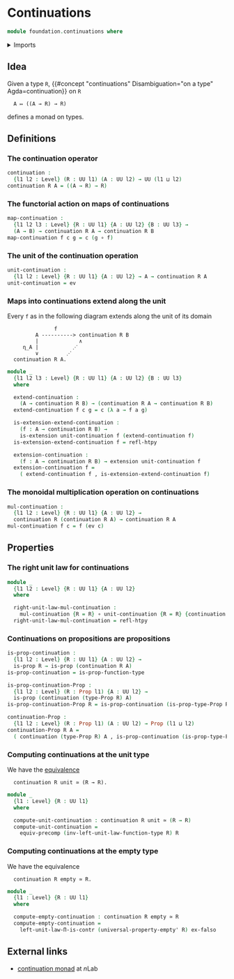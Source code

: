 # Continuations

```agda
module foundation.continuations where
```

<details><summary>Imports</summary>

```agda
open import foundation.action-on-identifications-functions
open import foundation.dependent-pair-types
open import foundation.empty-types
open import foundation.equality-cartesian-product-types
open import foundation.evaluation-functions
open import foundation.function-extensionality
open import foundation.logical-equivalences
open import foundation.type-arithmetic-cartesian-product-types
open import foundation.type-arithmetic-dependent-function-types
open import foundation.type-arithmetic-empty-type
open import foundation.type-arithmetic-unit-type
open import foundation.unit-type
open import foundation.universal-property-cartesian-product-types
open import foundation.universal-property-empty-type
open import foundation.universal-property-equivalences
open import foundation.universe-levels

open import foundation-core.cartesian-product-types
open import foundation-core.equivalences
open import foundation-core.function-types
open import foundation-core.homotopies
open import foundation-core.identity-types
open import foundation-core.propositions
open import foundation-core.retractions
open import foundation-core.sections
open import foundation-core.transport-along-identifications

open import orthogonal-factorization-systems.extensions-of-maps
open import orthogonal-factorization-systems.local-types
open import orthogonal-factorization-systems.modal-operators
open import orthogonal-factorization-systems.uniquely-eliminating-modalities
```

</details>

## Idea

Given a type `R`,
{{#concept "continuations" Disambiguation="on a type" Agda=continuation}} on `R`

```text
  A ↦ ((A → R) → R)
```

defines a monad on types.

## Definitions

### The continuation operator

```agda
continuation :
  {l1 l2 : Level} (R : UU l1) (A : UU l2) → UU (l1 ⊔ l2)
continuation R A = ((A → R) → R)
```

### The functorial action on maps of continuations

```agda
map-continuation :
  {l1 l2 l3 : Level} {R : UU l1} {A : UU l2} {B : UU l3} →
  (A → B) → continuation R A → continuation R B
map-continuation f c g = c (g ∘ f)
```

### The unit of the continuation operation

```agda
unit-continuation :
  {l1 l2 : Level} {R : UU l1} {A : UU l2} → A → continuation R A
unit-continuation = ev
```

### Maps into continuations extend along the unit

Every `f` as in the following diagram extends along the unit of its domain

```text
               f
         A ----------> continuation R B
         |             ∧
     η_A |           ⋰
         ∨         ⋰
  continuation R A.
```

```agda
module _
  {l1 l2 l3 : Level} {R : UU l1} {A : UU l2} {B : UU l3}
  where

  extend-continuation :
    (A → continuation R B) → (continuation R A → continuation R B)
  extend-continuation f c g = c (λ a → f a g)

  is-extension-extend-continuation :
    (f : A → continuation R B) →
    is-extension unit-continuation f (extend-continuation f)
  is-extension-extend-continuation f = refl-htpy

  extension-continuation :
    (f : A → continuation R B) → extension unit-continuation f
  extension-continuation f =
    ( extend-continuation f , is-extension-extend-continuation f)
```

### The monoidal multiplication operation on continuations

```agda
mul-continuation :
  {l1 l2 : Level} {R : UU l1} {A : UU l2} →
  continuation R (continuation R A) → continuation R A
mul-continuation f c = f (ev c)
```

## Properties

### The right unit law for continuations

```agda
module _
  {l1 l2 : Level} {R : UU l1} {A : UU l2}
  where

  right-unit-law-mul-continuation :
    mul-continuation {R = R} ∘ unit-continuation {R = R} {continuation R A} ~ id
  right-unit-law-mul-continuation = refl-htpy
```

### Continuations on propositions are propositions

```agda
is-prop-continuation :
  {l1 l2 : Level} {R : UU l1} {A : UU l2} →
  is-prop R → is-prop (continuation R A)
is-prop-continuation = is-prop-function-type

is-prop-continuation-Prop :
  {l1 l2 : Level} (R : Prop l1) {A : UU l2} →
  is-prop (continuation (type-Prop R) A)
is-prop-continuation-Prop R = is-prop-continuation (is-prop-type-Prop R)

continuation-Prop :
  {l1 l2 : Level} (R : Prop l1) (A : UU l2) → Prop (l1 ⊔ l2)
continuation-Prop R A =
  ( continuation (type-Prop R) A , is-prop-continuation (is-prop-type-Prop R))
```

### Computing continuations at the unit type

We have the [equivalence](foundation-core.equivalences.md)

```text
  continuation R unit ≃ (R → R).
```

```agda
module _
  {l1 : Level} {R : UU l1}
  where

  compute-unit-continuation : continuation R unit ≃ (R → R)
  compute-unit-continuation =
    equiv-precomp (inv-left-unit-law-function-type R) R
```

### Computing continuations at the empty type

We have the equivalence

```text
  continuation R empty ≃ R.
```

```agda
module _
  {l1 : Level} {R : UU l1}
  where

  compute-empty-continuation : continuation R empty ≃ R
  compute-empty-continuation =
    left-unit-law-Π-is-contr (universal-property-empty' R) ex-falso
```

## External links

- [continuation monad](https://ncatlab.org/nlab/show/continuation+monad) at
  $n$Lab
